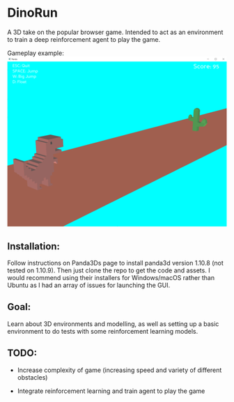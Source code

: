 # DinoRun
A 3D take on the popular browser game. Intended to act as an environment to 
train a deep reinforcement agent to play the game.

Gameplay example:
![alt text](https://github.com/dsunsyc/DinoRun/blob/master/gameplay.png)

## Installation:
Follow instructions on Panda3Ds page to install panda3d version 1.10.8 (not 
tested on 1.10.9). Then just clone the repo to get the code and assets. I would 
recommend using their installers for Windows/macOS rather than Ubuntu as I had 
an array of issues for launching the GUI.

## Goal:
Learn about 3D environments and modelling, as well as setting up a basic 
environment to do tests with some reinforcement learning models.

## TODO:
- Increase complexity of game (increasing speed and variety of different obstacles)

- Integrate reinforcement learning and train agent to play the game

